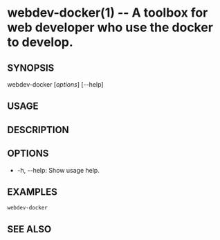 webdev-docker(1) -- A toolbox for web developer who use the docker to develop.
============================================

## SYNOPSIS

webdev-docker [*options*] [--help]<br>

## USAGE
## DESCRIPTION
## OPTIONS

* -h, --help:
    Show usage help.

## EXAMPLES

```fish
webdev-docker
```

## SEE ALSO

